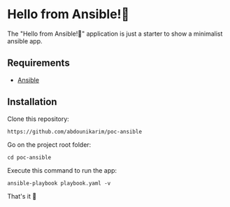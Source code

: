 Hello from Ansible!👋
========================

The "Hello from Ansible!👋" application is just a starter to show a minimalist ansible app.

Requirements
------------

* [Ansible][1]

Installation
------------

Clone this repository:

```console
https://github.com/abdounikarim/poc-ansible
```

Go on the project root folder:

```console
cd poc-ansible
```

Execute this command to run the app:

```console
ansible-playbook playbook.yaml -v
```

That's it 🚀

[1]: https://docs.ansible.com/ansible/latest/installation_guide/intro_installation.html
